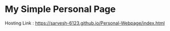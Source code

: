 # My Simple Personal Page
Hosting Link : https://sarvesh-6123.github.io/Personal-Webpage/index.html
